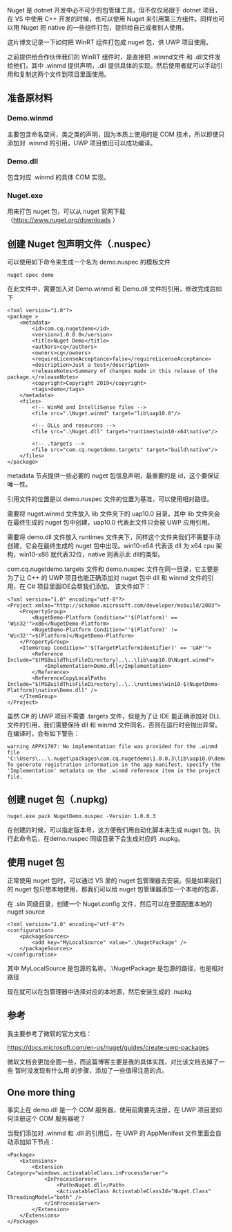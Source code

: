 Nuget 是 dotnet 开发中必不可少的包管理工具，但不仅仅局限于 dotnet 项目，在 VS 中使用 C++ 开发的时候，也可以使用 Nuget 来引用第三方组件。同样也可以用 Nuget 把 native 的一些组件打包，提供给自己或者别人使用。

这片博文记录一下如何把 WinRT 组件打包成 nuget 包，供 UWP 项目使用。

之前提供给合作伙伴我们的 WinRT 组件时，是直接把 .winmd文件 和 .dll文件发给他们，其中 .winmd 提供声明，.dll 提供具体的实现。然后使用者就可以手动引用和复制这两个文件到项目里面使用。

## 准备原材料

### Demo.winmd

主要包含命名空间，类之类的声明，因为本质上使用的是 COM 技术，所以即使只添加对 .winmd 的引用，UWP 项目依旧可以成功编译。

### Demo.dll

包含对应 .winmd 的具体 COM 实现。

### Nuget.exe

用来打包 nuget 包，可以从 nuget 官网下载（https://www.nuget.org/downloads ）

## 创建 Nuget 包声明文件（.nuspec）

可以使用如下命令来生成一个名为 demo.nuspec 的模板文件

    nuget spec demo

在此文件中，需要加入对 Demo.winmd 和 Demo.dll 文件的引用，修改完成后如下

    <?xml version="1.0"?>
    <package >
        <metadata>
            <id>com.cq.nugetdemo</id>
            <version>1.0.0.0</version>
            <title>Nuget Demo</title>
            <authors>cq</authors>
            <owners>cq</owners>
            <requireLicenseAcceptance>false</requireLicenseAcceptance>
            <description>Just a test</description>
            <releaseNotes>Summary of changes made in this release of the package.</releaseNotes>
            <copyright>Copyright 2019</copyright>
            <tags>demo</tags>
        </metadata>
        <files>
            <!-- WinMd and IntelliSense files -->
            <file src=".\Nuget.winmd" target="lib\uap10.0"/>
            
            <!-- DLLs and resources -->
            <file src=".\Nuget.dll" target="runtimes\win10-x64\native"/>
            
            <!-- .targets -->
            <file src="com.cq.nugetdemo.targets" target="build\native"/>
        </files>
    </package>

metadata 节点提供一些必要的 nuget 包信息声明，最重要的是 id，这个要保证唯一性。

引用文件的位置是以 demo.nuspec 文件的位置为基准，可以使用相对路径。

需要将 nuget.winmd 文件放入 lib 文件夹下的 uap10.0 目录，其中 lib 文件夹会在最终生成的 nuget 包中创建，uap10.0 代表此文件只会被 UWP 应用引用。

需要将 demo.dll 文件放入 runtimes 文件夹下，同样这个文件夹我们不需要手动创建，它会在最终生成的 nuget 包中出现。win10-x64 代表该 dll 为 x64 cpu 架构，win10-x86 就代表32位，native 则表示此 dll的类型。

com.cq.nugetdemo.targets 文件和 demo.nuspec 文件在同一目录，它主要是为了让 C++ 的 UWP 项目也能正确添加对 nuget 包中 dll 和 winmd 文件的引用，在 C# 项目里面IDE会帮我们添加。 该文件如下：

    <?xml version="1.0" encoding="utf-8"?>
    <Project xmlns="http://schemas.microsoft.com/developer/msbuild/2003">
        <PropertyGroup>
            <NugetDemo-Platform Condition="'$(Platform)' == 'Win32'">x86</NugetDemo-Platform>
            <NugetDemo-Platform Condition="'$(Platform)' != 'Win32'">$(Platform)</NugetDemo-Platform>
        </PropertyGroup>
        <ItemGroup Condition="'$(TargetPlatformIdentifier)' == 'UAP'">
            <Reference Include="$(MSBuildThisFileDirectory)..\..\lib\uap10.0\Nuget.winmd">
                <Implementation>Demo.dll</Implementation>
            </Reference>
            <ReferenceCopyLocalPaths Include="$(MSBuildThisFileDirectory)..\..\runtimes\win10-$(NugetDemo-Platform)\native\Demo.dll" />
        </ItemGroup>
    </Project>

虽然 C# 的 UWP 项目不需要 .targets 文件，但是为了让 IDE 能正确添加对 DLL 文件的引用，我们需要保持 dll 和 winmd 文件同名，否则在运行时会抛出异常。在编译时，会有如下警告：

    warning APPX1707: No implementation file was provided for the .winmd file 'C:\Users\...\.nuget\packages\com.cq.nugetdemo\1.0.0.3\lib\uap10.0\demo.winmd'. To generate registration information in the app manifest, specify the 'Implementation' metadata on the .winmd reference item in the project file.

## 创建 nuget 包（.nupkg)

    nuget.exe pack NugetDemo.nuspec -Version 1.0.0.3

在创建的时候，可以指定版本号，这方便我们用自动化脚本来生成 nuget 包。执行此命令后，在demo.nuspec 同级目录下会生成对应的 .nupkg。

## 使用 nuget 包

正常使用 nuget 包时，可以通过 VS 里的 nuget 包管理器去安装。但是如果我们的 nuget 包只想本地使用，那我们可以给 nuget 包管理器添加一个本地的包源，

在 .sln 同级目录，创建一个 Nuget.config 文件，然后可以在里面配置本地的 nuget source

    <?xml version="1.0" encoding="utf-8"?>
    <configuration>
        <packageSources>
            <add key="MyLocalSource" value=".\NugetPackage" />
        </packageSources>
    </configuration>

其中 MyLocalSource 是包源的名称，.\NugetPackage 是包源的路径，也是相对路径

现在就可以在包管理器中选择对应的本地源，然后安装生成的 .nupkg

## 参考

我主要参考了微软的官方文档：

https://docs.microsoft.com/en-us/nuget/guides/create-uwp-packages

微软文档会更加全面一些，而这篇博客主要是我的具体实践，对比该文档去掉了一些 暂时没发现有什么用 的步骤，添加了一些值得注意的点。

## One more thing

事实上在 demo.dll 是一个 COM 服务器，使用前需要先注册，在 UWP 项目里如何注册这个 COM 服务器呢？

当我们添加对 .winmd 和 .dll 的引用后，在 UWP 的 AppMenifest 文件里面会自动添加如下节点：

    <Package>
        <Extensions>
            <Extension Category="windows.activatableClass.inProcessServer">
                <InProcessServer>
                    <Path>Nuget.dll</Path>
                    <ActivatableClass ActivatableClassId="Nuget.Class" ThreadingModel="both" />
                </InProcessServer>
            </Extension>
        </Extensions>
    </Package>
